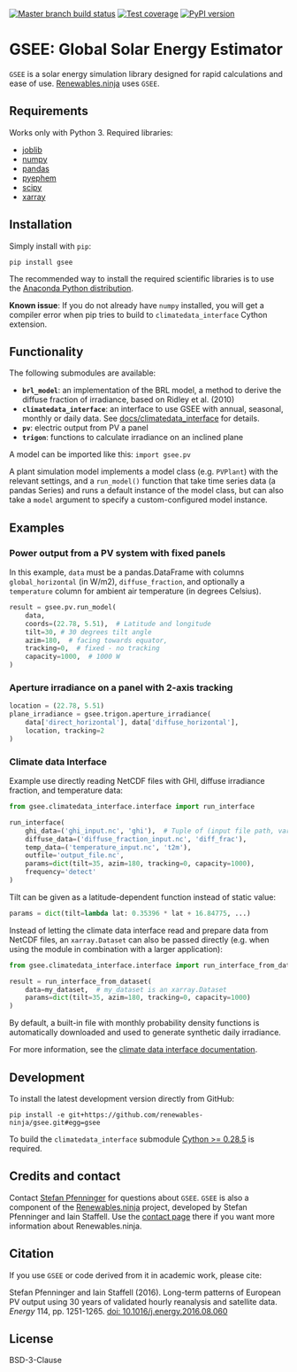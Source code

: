 [![Master branch build status](https://img.shields.io/azure-devops/build/renewables-ninja/dcefb182-6481-4ca4-8f5e-75b022ab426d/1?style=flat-square)](https://dev.azure.com/renewables-ninja/gsee/_build?definitionId=1)
[![Test coverage](https://img.shields.io/codecov/c/github/renewables-ninja/gsee?style=flat-square&token=1b25079ab156419b919462aaba0f469e)](https://codecov.io/gh/renewables-ninja/gsee)
[![PyPI version](https://img.shields.io/pypi/v/gsee.svg?style=flat-square)](https://pypi.python.org/pypi/gsee)

# GSEE: Global Solar Energy Estimator

`GSEE` is a solar energy simulation library designed for rapid calculations and ease of use. [Renewables.ninja](https://www.renewables.ninja/) uses `GSEE`.

## Requirements

Works only with Python 3. Required libraries:

* [joblib](https://joblib.readthedocs.io/en/latest/)
* [numpy](https://numpy.org/)
* [pandas](https://pandas.pydata.org/)
* [pyephem](https://pypi.org/project/ephem/)
* [scipy](https://scipy.org/)
* [xarray](https://xarray.pydata.org/)

## Installation

Simply install with `pip`:

    pip install gsee

The recommended way to install the required scientific libraries is to use the [Anaconda Python distribution](https://www.continuum.io/downloads).

**Known issue**: If you do not already have `numpy` installed, you will get a compiler error when pip tries to build to `climatedata_interface` Cython extension.

## Functionality

The following submodules are available:

* __``brl_model``__: an implementation of the BRL model, a method to derive the diffuse fraction of irradiance, based on Ridley et al. (2010)
* __``climatedata_interface``__: an interface to use GSEE with annual, seasonal, monthly or daily data. See [docs/climatedata_interface](docs/climatedata_interface.md) for details.
* __``pv``__: electric output from PV a panel
* __``trigon``__: functions to calculate irradiance on an inclined plane

A model can be imported like this: ``import gsee.pv``

A plant simulation model implements a model class (e.g. ``PVPlant``) with the relevant settings, and a ``run_model()`` function that take time series data (a pandas Series) and runs a default instance of the model class, but can also take a ``model`` argument to specify a custom-configured model instance.

## Examples

### Power output from a PV system with fixed panels

In this example, ``data`` must be a pandas.DataFrame with columns ``global_horizontal`` (in W/m2), ``diffuse_fraction``, and optionally a ``temperature`` column for ambient air temperature (in degrees Celsius).

```python
result = gsee.pv.run_model(
    data,
    coords=(22.78, 5.51),  # Latitude and longitude
    tilt=30, # 30 degrees tilt angle
    azim=180,  # facing towards equator,
    tracking=0,  # fixed - no tracking
    capacity=1000,  # 1000 W
)
```

### Aperture irradiance on a panel with 2-axis tracking

```python
location = (22.78, 5.51)
plane_irradiance = gsee.trigon.aperture_irradiance(
    data['direct_horizontal'], data['diffuse_horizontal'],
    location, tracking=2
)
```

### Climate data Interface

Example use directly reading NetCDF files with GHI, diffuse irradiance fraction, and temperature data:

```python
from gsee.climatedata_interface.interface import run_interface

run_interface(
    ghi_data=('ghi_input.nc', 'ghi'),  # Tuple of (input file path, variable name)
    diffuse_data=('diffuse_fraction_input.nc', 'diff_frac'),
    temp_data=('temperature_input.nc', 't2m'),
    outfile='output_file.nc',
    params=dict(tilt=35, azim=180, tracking=0, capacity=1000),
    frequency='detect'
)
```

Tilt can be given as a latitude-dependent function instead of static value:

```python
params = dict(tilt=lambda lat: 0.35396 * lat + 16.84775, ...)
```

Instead of letting the climate data interface read and prepare data from NetCDF files, an `xarray.Dataset` can also be passed directly (e.g. when using the module in combination with a larger application):

```python
from gsee.climatedata_interface.interface import run_interface_from_dataset

result = run_interface_from_dataset(
    data=my_dataset,  # my_dataset is an xarray.Dataset
    params=dict(tilt=35, azim=180, tracking=0, capacity=1000)
)
```

By default, a built-in file with monthly probability density functions is automatically downloaded and used to generate synthetic daily irradiance.

For more information, see the [climate data interface documentation](docs/climatedata-interface.md).

## Development

To install the latest development version directly from GitHub:

    pip install -e git+https://github.com/renewables-ninja/gsee.git#egg=gsee

To build the `climatedata_interface` submodule [Cython >= 0.28.5](http://cython.org/) is required.

## Credits and contact

Contact [Stefan Pfenninger](mailto:stefan.pfenninger@usys.ethz.ch) for questions about `GSEE`. `GSEE` is also a component of the [Renewables.ninja](https://www.renewables.ninja) project, developed by Stefan Pfenninger and Iain Staffell. Use the [contact page](https://www.renewables.ninja/about) there if you want more information about Renewables.ninja.

## Citation

If you use `GSEE` or code derived from it in academic work, please cite:

Stefan Pfenninger and Iain Staffell (2016). Long-term patterns of European PV output using 30 years of validated hourly reanalysis and satellite data. *Energy* 114, pp. 1251-1265. [doi: 10.1016/j.energy.2016.08.060](https://doi.org/10.1016/j.energy.2016.08.060)

## License

BSD-3-Clause
